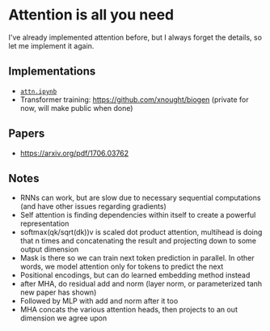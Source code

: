 # Attention is all you need

I've already implemented attention before, but I always forget the details, so let me implement it again.

## Implementations

- <a target="_blank" href="https://github.com/xnought/paper-implement/blob/main/attention/attn.ipynb"><code>attn.ipynb</code></a>
- Transformer training: https://github.com/xnought/biogen (private for now, will make public when done)

## Papers

- https://arxiv.org/pdf/1706.03762 

## Notes

- RNNs can work, but are slow due to necessary sequential computations (and have other issues regarding gradients)
- Self attention is finding dependencies within itself to create a powerful representation
- softmax(qk/sqrt(dk))v is scaled dot product attention, multihead is doing that n times and concatenating the result and projecting down to some output dimension
- Mask is there so we can train next token prediction in parallel. In other words, we model attention only for tokens to predict the next
- Positional encodings, but can do learned embedding method instead
- after MHA, do residual add and norm (layer norm, or parameterized tanh new paper has shown)
- Followed by MLP with add and norm after it too
- MHA concats the various attention heads, then projects to an out dimension we agree upon
